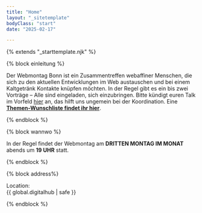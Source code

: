 ```yaml
---
title: "Home"
layout: "_sitetemplate"
bodyClass: "start"
date: "2025-02-17"

---
```


{% extends "_starttemplate.njk" %}


{% block einleitung %} 

Der Webmontag Bonn ist ein Zusammentreffen webaffiner Menschen, die sich zu den aktuellen Entwicklungen im Web austauschen und bei einem Kaltgetränk Kontakte kn&uuml;pfen m&ouml;chten. In der Regel gibt es ein bis zwei Vortr&auml;ge &ndash; Alle sind eingeladen, sich einzubringen. Bitte k&uuml;ndigt euren Talk im Vorfeld [hier](mailto:welcome@wmbn.de) an, das hilft uns ungemein bei der Koordination. Eine **[Themen-Wunschliste findet ihr hier](/vortrags-wunschliste/)**.  

{% endblock %}


{% block wannwo %} 

In der Regel findet der Webmontag am **DRITTEN MONTAG IM MONAT** abends um **19 UHR** statt.

{% endblock %}


{% block address%}

Location:  
{{ global.digitalhub | safe }}

{% endblock %}
 